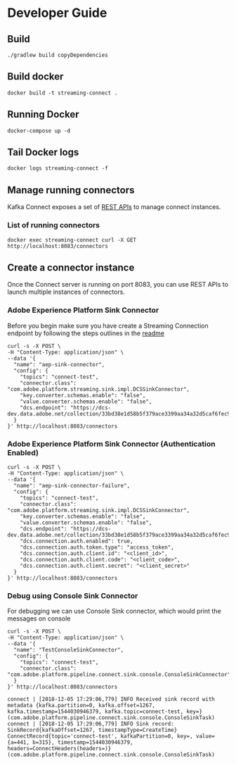 # Developer Guide

## Build
```./gradlew build copyDependencies```

## Build docker

```docker build -t streaming-connect .```

## Running Docker
```docker-compose up -d```

## Tail Docker logs
```docker logs streaming-connect -f```

## Manage running connectors

Kafka Connect exposes a set of [REST APIs](https://docs.confluent.io/current/connect/references/restapi.html) to manage
connect instances.

### List of running connectors

```docker exec streaming-connect curl -X GET http://localhost:8083/connectors```

## Create a connector instance

Once the Connect server is running on port 8083, you can use REST APIs to launch multiple instances of connectors.

### Adobe Experience Platform Sink Connector

Before you begin make sure you have create a Streaming Connection endpoint by following the steps outlines in the [readme](./README.md)

```
curl -s -X POST \
-H "Content-Type: application/json" \
--data '{
  "name": "aep-sink-connector",
  "config": {
    "topics": "connect-test",
    "connector.class": "com.adobe.platform.streaming.sink.impl.DCSSinkConnector",
    "key.converter.schemas.enable": "false",
    "value.converter.schemas.enable": "false",
    "dcs.endpoint": "https://dcs-dev.data.adobe.net/collection/33bd38e1d58b5f379ace3399aa34a32d5caf6fec9ed27924c5fc6f12d592d7c9"
  }
}' http://localhost:8083/connectors
```

### Adobe Experience Platform Sink Connector (Authentication Enabled)

```
curl -s -X POST \
-H "Content-Type: application/json" \
--data '{
  "name": "aep-sink-connector-failure",
  "config": {
    "topics": "connect-test",
    "connector.class": "com.adobe.platform.streaming.sink.impl.DCSSinkConnector",
    "key.converter.schemas.enable": "false",
    "value.converter.schemas.enable": "false",
    "dcs.endpoint": "https://dcs-dev.data.adobe.net/collection/33bd38e1d58b5f379ace3399aa34a32d5caf6fec9ed27924c5fc6f12d592d7c9",
    "dcs.connection.auth.enabled": true,
    "dcs.connection.auth.token.type": "access_token",
    "dcs.connection.auth.client.id": "<client_id>",
    "dcs.connection.auth.client.code": "<client_code>",
    "dcs.connection.auth.client.secret": "<client_secret>"
  }
}' http://localhost:8083/connectors
```

### Debug using Console Sink Connector

For debugging we can use Console Sink connector, which would print the messages on console

```
curl -s -X POST \
-H "Content-Type: application/json" \
--data '{
  "name": "TestConsoleSinkConnector",
  "config": {
    "topics": "connect-test",
    "connector.class": "com.adobe.platform.pipeline.connect.sink.console.ConsoleSinkConnector"
  }
}' http://localhost:8083/connectors
```

```
connect | [2018-12-05 17:29:06,779] INFO Received sink record with metadata {kafka.partition=0, kafka.offset=1267, kafka.timestamp=1544030946379, kafka.topic=connect-test, key=} (com.adobe.platform.pipeline.connect.sink.console.ConsoleSinkTask)
connect | [2018-12-05 17:29:06,779] INFO Sink record: SinkRecord{kafkaOffset=1267, timestampType=CreateTime} ConnectRecord{topic='connect-test', kafkaPartition=0, key=, value={a=441, b=315}, timestamp=1544030946379, headers=ConnectHeaders(headers=)} (com.adobe.platform.pipeline.connect.sink.console.ConsoleSinkTask)
```
